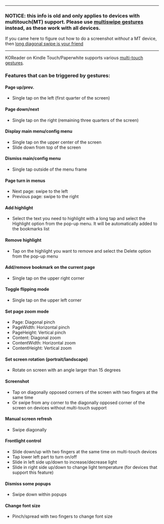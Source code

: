 ________________


### **NOTICE**: this info is old and only applies to devices with multitouch(MT) support. Please use [multiswipe gestures](https://github.com/koreader/koreader/wiki/multiswipes) instead, as these work with all devices.

If you came here to figure out how to do a screenshot *without* a MT device, then [long diagonal swipe is your friend](https://www.mobileread.com/forums/showpost.php?p=4048990&postcount=3)
________________


KOReader on Kindle Touch/Paperwhite supports various [multi-touch gestures](http://en.wikipedia.org/wiki/Multi-touch#Multi-touch_gestures).

### Features that can be triggered by gestures:
#### Page up/prev.
  * Single tap on the left (first quarter of the screen)

#### Page down/next
  * Single tap on the right (remaining three quarters of the screen)

#### Display main menu/config menu
  * Single tap on the upper center of the screen
  * Slide down from top of the screen

#### Dismiss main/config menu
  * Single tap outside of the menu frame

#### Page turn in menus
  * Next page: swipe to the left
  * Previous page: swipe to the right

#### Add highlight
  * Select the text you need to highlight with a long tap and select the Highlight option from the pop-up menu. It will be automatically added to the bookmarks list

#### Remove highlight
  * Tap on the highlight you want to remove and select the Delete option from the pop-up menu

#### Add/remove bookmark on the current page
  * Single tap on the upper right corner

#### Toggle flipping mode
  * Single tap on the upper left corner

#### Set page zoom mode
  * Page: Diagonal pinch
  * PageWidth: Horizontal pinch
  * PageHeight: Vertical pinch
  * Content: Diagonal zoom
  * ContentWidth: Horizontal zoom
  * ContentHeight: Vertical zoom

#### Set screen rotation (portrait/landscape)
  * Rotate on screen with an angle larger than 15 degrees

#### Screenshot
  * Tap on diagonally opposed corners of the screen with two fingers at the same time
  * Or swipe from any corner to the diagonally opposed corner of the screen on devices without multi-touch support

#### Manual screen refresh
  * Swipe diagonally

#### Frontlight control
  * Slide down/up with two fingers at the same time on multi-touch devices
  * Tap lower left part to turn on/off
  * Slide in left side up/down to increase/decrease light
  * Slide in right side up/down to change light temperature (for devices that support this feature)

#### Dismiss some popups
   * Swipe down within popups

#### Change font size
   * Pinch/spread with two fingers to change font size